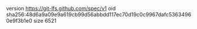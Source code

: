 version https://git-lfs.github.com/spec/v1
oid sha256:48d6a9a09e9a619cb99d56abbdd117ec70d19c0c9967dafc53634960e9f3b1e0
size 6521
